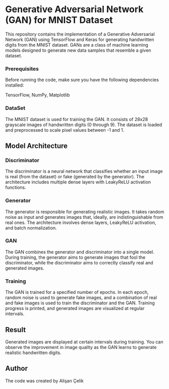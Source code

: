 # Generative Adversarial Network (GAN) for MNIST Dataset

This repository contains the implementation of a Generative Adversarial Network (GAN) using TensorFlow and Keras for generating handwritten digits from the MNIST dataset. GANs are a class of machine learning models designed to generate new data samples that resemble a given dataset.

### Prerequisites

Before running the code, make sure you have the following dependencies installed:

TensorFlow,
NumPy,
Matplotlib

### DataSet

The MNIST dataset is used for training the GAN. It consists of 28x28 grayscale images of handwritten digits (0 through 9). The dataset is loaded and preprocessed to scale pixel values between -1 and 1.


## Model Architecture

### Discriminator

The discriminator is a neural network that classifies whether an input image is real (from the dataset) or fake (generated by the generator). The architecture includes multiple dense layers with LeakyReLU activation functions.


### Generator

The generator is responsible for generating realistic images. It takes random noise as input and generates images that, ideally, are indistinguishable from real ones. The architecture involves dense layers, LeakyReLU activation, and batch normalization.


### GAN

The GAN combines the generator and discriminator into a single model. During training, the generator aims to generate images that fool the discriminator, while the discriminator aims to correctly classify real and generated images.

### Training

The GAN is trained for a specified number of epochs. In each epoch, random noise is used to generate fake images, and a combination of real and fake images is used to train the discriminator and the GAN. Training progress is printed, and generated images are visualized at regular intervals.

## Result

Generated images are displayed at certain intervals during training. You can observe the improvement in image quality as the GAN learns to generate realistic handwritten digits.

## Author
The code was created by Alişan Çelik
